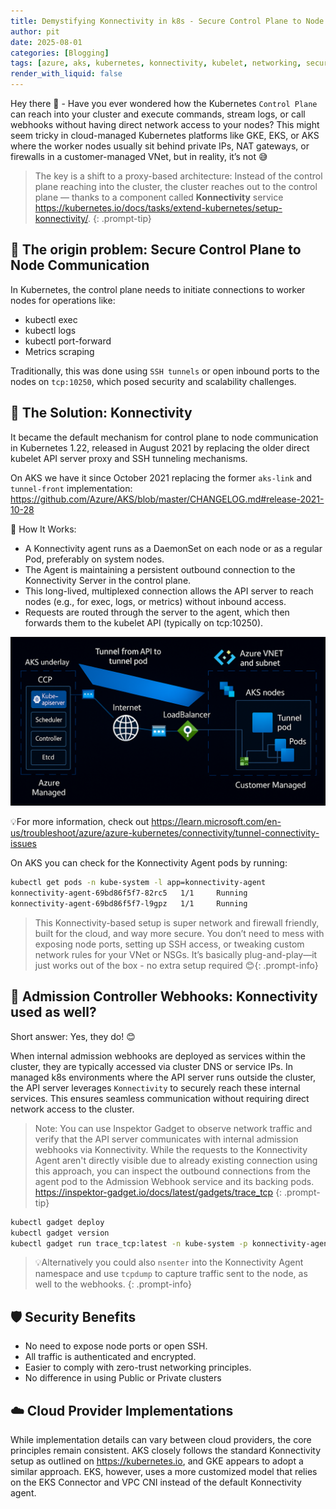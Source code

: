 ```yaml
---
title: Demystifying Konnectivity in k8s - Secure Control Plane to Node Communication"
author: pit
date: 2025-08-01
categories: [Blogging]
tags: [azure, aks, kubernetes, konnectivity, kubelet, networking, security, admission-webhooks]
render_with_liquid: false
---
```


Hey there 🖖 - Have you ever wondered how the Kubernetes `Control Plane` can reach into your cluster and execute commands, stream logs, or call webhooks without having direct network access to your nodes? This might seem tricky in cloud-managed Kubernetes platforms like GKE, EKS, or AKS where the worker nodes usually sit behind private IPs, NAT gateways, or firewalls in a customer-managed VNet, but in reality, it’s not 😅

> The key is a shift to a proxy-based architecture: Instead of the control plane reaching into the cluster, the cluster reaches out to the control plane — thanks to a component called **Konnectivity** service <https://kubernetes.io/docs/tasks/extend-kubernetes/setup-konnectivity/>.
{: .prompt-tip}

## 🧭 The origin problem: Secure Control Plane to Node Communication

In Kubernetes, the control plane needs to initiate connections to worker nodes for operations like:

- kubectl exec
- kubectl logs
- kubectl port-forward
- Metrics scraping

Traditionally, this was done using `SSH tunnels` or open inbound ports to the nodes on `tcp:10250`, which posed security and scalability challenges.

## 🚀 The Solution: Konnectivity

It became the default mechanism for control plane to node communication in Kubernetes 1.22, released in August 2021 by replacing the older direct kubelet API server proxy and SSH tunneling mechanisms.

On AKS we have it since October 2021 replacing the former `aks-link` and `tunnel-front` implementation: <https://github.com/Azure/AKS/blob/master/CHANGELOG.md#release-2021-10-28>

🔄 How It Works:

- A Konnectivity agent runs as a DaemonSet on each node or as a regular Pod, preferably on system nodes.
- The Agent is maintaining a persistent outbound connection to the Konnectivity Server in the control plane.
- This long-lived, multiplexed connection allows the API server to reach nodes (e.g., for exec, logs, or metrics) without inbound access.
- Requests are routed through the server to the agent, which then forwards them to the kubelet API (typically on tcp:10250).

![img-description](/assets/img/posts/demystifying-konnectivity-in-k8s/aks-konnectivity-architecture.jpg)

💡For more information, check out <https://learn.microsoft.com/en-us/troubleshoot/azure/azure-kubernetes/connectivity/tunnel-connectivity-issues>

On AKS you can check for the Konnectivity Agent pods by running:

```bash
kubectl get pods -n kube-system -l app=konnectivity-agent
konnectivity-agent-69bd86f5f7-82rc5   1/1     Running
konnectivity-agent-69bd86f5f7-l9gpz   1/1     Running
```

> This Konnectivity-based setup is super network and firewall friendly, built for the cloud, and way more secure. You don’t need to mess with exposing node ports, setting up SSH access, or tweaking custom network rules for your VNet or NSGs. It’s basically plug-and-play—it just works out of the box - no extra setup required 😊{: .prompt-info}

## 🧩 Admission Controller Webhooks: Konnectivity used as well?

Short answer: Yes, they do! 😊

When internal admission webhooks are deployed as services within the cluster, they are typically accessed via cluster DNS or service IPs. In managed k8s environments where the API server runs outside the cluster, the API server leverages `Konnectivity` to securely reach these internal services. This ensures seamless communication without requiring direct network access to the cluster.

> Note: You can use Inspektor Gadget to observe network traffic and verify that the API server communicates with internal admission webhooks via Konnectivity. While the requests to the Konnectivity Agent aren't directly visible due to already existing connection using this approach, you can inspect the outbound connections from the agent pod to the Admission Webhook service and its backing pods. <https://inspektor-gadget.io/docs/latest/gadgets/trace_tcp>
{: .prompt-tip}

```bash
kubectl gadget deploy
kubectl gadget version
kubectl gadget run trace_tcp:latest -n kube-system -p konnectivity-agent-xxxxxx --connect-only
```

> 💡Alternatively you could also `nsenter` into the Konnectivity Agent namespace and use `tcpdump` to capture traffic sent to the node, as well to the webhooks.
{: .prompt-info}

## 🛡️ Security Benefits

- No need to expose node ports or open SSH.
- All traffic is authenticated and encrypted.
- Easier to comply with zero-trust networking principles.
- No difference in using Public or Private clusters

## ☁️ Cloud Provider Implementations

While implementation details can vary between cloud providers, the core principles remain consistent. AKS closely follows the standard Konnectivity setup as outlined on <https://kubernetes.io>, and GKE appears to adopt a similar approach. EKS, however, uses a more customized model that relies on the EKS Connector and VPC CNI instead of the default Konnectivity agent.
